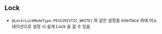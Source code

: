 ## Lock
 - `@Lock(LockModeType.PESSIMISTIC_WRITE)` 와 같은 설정을 interface 위에 어노테이션으로 설정 시 쉽게 Lock 을 걸 수 있음